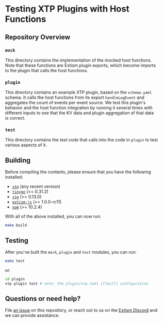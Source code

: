 # Testing XTP Plugins with Host Functions

## Repository Overview

### `mock`

This directory contains the implementation of the mocked host functions. Note
that these functions are Extism plugin exports, which become imports to the
plugin that calls the host functions.

### `plugin`

This directory contains an example XTP plugin, based on the `schema.yaml`
schema. It calls the host functions from its export `handleLogEvent` and
aggregates the count of events per event source. We test this plugin's behavior
and the host function integration by running it several times with different
inputs to see that the KV data and plugin aggregation of that data is correct.

### `test`

This directory contains the test code that calls into the code in `plugin` to
test various aspects of it.

## Building

Before compiling the contents, please ensure that you have the following
installed:

- [`xtp`](https://docs.xtp.dylibso.com/docs/cli#installation) (any recent
  version)
- [`tinygo`](https://tinygo.org/getting-started/install/) (>= 0.31.2)
- [`zig`](https://ziglang.org/) (>= 0.13.0)
- [`extism-js`](https://github.com/extism/js-pdk?tab=readme-ov-file#install-the-compiler)
  (>= 1.0.0-rc11)
- [`npm`](https://nodejs.org) (>= 10.2.4)

With all of the above installed, you can now run:

```sh
make build
```

## Testing

After you've built the `mock`, `plugin` and `test` modules, you can run:

```sh
make test
```

or:

```sh
cd plugin
xtp plugin test # note: the plugin/xtp.toml [[test]] configuration
```

## Questions or need help?

File [an issue](https://github.com/dylibso/testing-xtp-plugins/issues) on this
repository, or reach out to us on the
[Extism Discord](https://extism.org/discord) and we can provide assistance.
